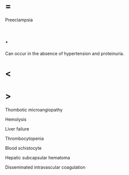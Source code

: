 # =

Preeclampsia

# .

Can occur in the absence of hypertension and proteinuria.

# <

# >

Thombotic microangiopathy

Hemolysis

Liver failure

Thrombocytopenia

Blood schistocyte

Hepatic subcapsular hematoma

Disseminated intravascular coagulation
